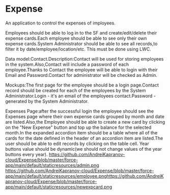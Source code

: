 # Expense

An application to control the expenses of imployees.

Employees should be able to log in to the SF and create/edit/delete their expense cards.Each employee should be able to see 
only their own expense cards.System Administrator should be able to see all records,to filter it by date/employee/location/etc.
This must be done using LWC.

Data model:Contact.Description:Contact will be used for storing employees in the system.Also,Contact will include a password 
of each employee.Thanks to Contact the employee will be able to login with their Email and Password.Contact for administrator 
will be checked as Admin.

Mockups:The first page for the employee should be a login page.Contact record should be created for each of the employees by 
the System Administrator.Login - it's an email of the employees contact.Password - generated by the System Administrator.

Expenses Page:after the successful login the employee should see the Expenses page where their own expense cards grouped by 
month and date are listed.Also,the Employee should be able to create a new card by clicking on the "New Expense" button
and top up the balance for the selected month.In the expanded accordion item should be a table where all of the cards for the
date defined in the header of an accordion item are listed.The user should be able to edit records by clicking on the table cell.
Year buttons value should be dynamic(we should not change values of the year buttons every year).
https://github.com/AndreiKapranov-cloud/Expense/blob/master/force-app/main/default/staticresources/admin.png
https://github.com/AndreiKapranov-cloud/Expense/blob/master/force-app/main/default/staticresources/employee.pnghttps://github.com/AndreiKapranov-cloud/Expense/blob/master/force-app/main/default/staticresources/newexpcard.png
